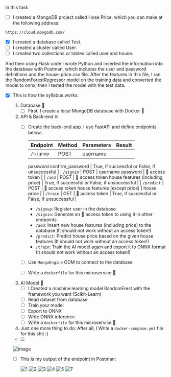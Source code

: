 In this task
- [ ]  I created a MongoDB project called Hose Price, which you can make at the following address:
```
https://cloud.mongodb.com/
```
- [X] I created a database called Test.
- [ ] I created a cluster called User.
- [ ] I created two collections or tables called user and house.
 
 And then using Flask code  I wrote Python and inserted the information into the database with Postman, which includes the user and password definitions and the house-price.csv file. After the features in this file, I ran the RandomForestRegressor model on the training data and converted the model to onnx, then I tested the model with the test data.
 - [X] This is how the syllabus works:

    1. Database 🌱
        - [ ]  First, I create a local MongoDB database with Docker 🐳
    2. API & Back-end 🌐
        - [ ]  Create the back-end app. I use FastAPI and define endpoints below:
            
            
            | Endpoint | Method | Parameters | Result |
            | --- | --- | --- | --- |
            | `/signup` | POST | username
            password
            confirm_password | True, if successful or False, if unsuccessful |
            | `/signin` | POST | username password | 🔑 access token |
            | `/add` | POST | 🔑 access token house features (including price) | True, if successful or False, if unsuccessful |
            | `/predict` | POST | 🔑 access token house features (except price) | house price |
            | `/train` | GET | 🔑 access token | True, if successful or  False, if unsuccessful |
            - `/signup`: Register user in the database
            - `/signin`: Generate an 🔑 access token to using it in other endpoints
            - `/add`: Insert new house features (including price) to the database (It should not work without an access token!)
            - `/predict`: Predict house price based on the given house features (It should not work without an access token!)
            - `/train`: Train the AI model again and export it to ONNX format
            (It should not work without an access token!)
        - [ ]  Use `MongoEngine` ODM to connect to the database
        - [ ]  Write a `dockerfile` for this microservice 🐳
    3. AI Model 🧠
        - [ ]  I Created a machine learning model RandomFrest with the framework you want (Scikit-Learn)
        - [ ]  Read dataset from database
        - [ ]  Train your model
        - [ ]  Export to ONNX
        - [ ]  Write ONNX inference
        - [ ]  Write a `dockerfile` for this microservice 🐳
    4. Just one more thing to do: After all, I Write a `docker-compose.yml` file for this shit :)
    - [ ]
       
      ![image](https://github.com/user-attachments/assets/bfd4ef7d-150f-48a8-8f9a-c0fd83d6fe19)

    - [ ] This is my output of the endpoint in Postman:
      
       ![1](https://github.com/user-attachments/assets/4769e296-ac72-400e-aed9-d4aad80e7641)
       ![2](https://github.com/user-attachments/assets/72b02a74-3adc-4cb3-9f18-61017a4baa24)
       ![3](https://github.com/user-attachments/assets/13b5cf03-e48c-4275-931c-487cf43967dc)
       ![4](https://github.com/user-attachments/assets/8c451f70-df2f-423b-96db-0f2c5d073ca5)
       ![5](https://github.com/user-attachments/assets/4d4f435e-ba21-44a5-a533-e465daa74b61)
       ![7](https://github.com/user-attachments/assets/c4266b0d-96c0-4f49-8a75-e938a0af71d3)


